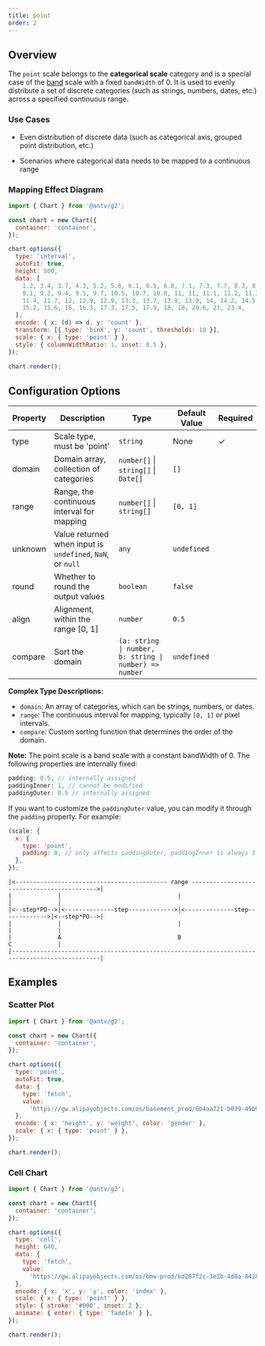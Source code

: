```yaml
---
title: point
order: 2
---
```


## Overview

The `point` scale belongs to the **categorical scale** category and is a special case of the [band](/en/manual/core/scale/band) scale with a fixed `bandWidth` of 0. It is used to evenly distribute a set of discrete categories (such as strings, numbers, dates, etc.) across a specified continuous range.

### Use Cases

- Even distribution of discrete data (such as categorical axis, grouped point distribution, etc.)

- Scenarios where categorical data needs to be mapped to a continuous range

### Mapping Effect Diagram

```js | ob { inject: true }
import { Chart } from '@antv/g2';

const chart = new Chart({
  container: 'container',
});

chart.options({
  type: 'interval',
  autoFit: true,
  height: 500,
  data: [
    1.2, 3.4, 3.7, 4.3, 5.2, 5.8, 6.1, 6.5, 6.8, 7.1, 7.3, 7.7, 8.3, 8.6, 8.8,
    9.1, 9.2, 9.4, 9.5, 9.7, 10.5, 10.7, 10.8, 11, 11, 11.1, 11.2, 11.3, 11.4,
    11.4, 11.7, 12, 12.9, 12.9, 13.3, 13.7, 13.8, 13.9, 14, 14.2, 14.5, 15,
    15.2, 15.6, 16, 16.3, 17.3, 17.5, 17.9, 18, 18, 20.6, 21, 23.4,
  ],
  encode: { x: (d) => d, y: 'count' },
  transform: [{ type: 'binX', y: 'count', thresholds: 10 }],
  scale: { x: { type: 'point' } },
  style: { columnWidthRatio: 1, inset: 0.5 },
});

chart.render();
```

## Configuration Options

| Property | Description                                                | Type                                                   | Default Value | Required |
| -------- | ---------------------------------------------------------- | ------------------------------------------------------ | ------------- | -------- |
| type     | Scale type, must be 'point'                                | `string`                                               | None          | ✓        |
| domain   | Domain array, collection of categories                     | `number[]` \| `string[]` \| `Date[]`                   | `[]`          |          |
| range    | Range, the continuous interval for mapping                 | `number[]` \| `string[]`                               | `[0, 1]`      |          |
| unknown  | Value returned when input is `undefined`, `NaN`, or `null` | `any`                                                  | `undefined`   |          |
| round    | Whether to round the output values                         | `boolean`                                              | `false`       |          |
| align    | Alignment, within the range [0, 1]                         | `number`                                               | `0.5`         |          |
| compare  | Sort the domain                                            | `(a: string \| number, b: string \| number) => number` | `undefined`   |          |

**Complex Type Descriptions:**

- `domain`: An array of categories, which can be strings, numbers, or dates.
- `range`: The continuous interval for mapping, typically `[0, 1]` or pixel intervals.
- `compare`: Custom sorting function that determines the order of the domain.

**Note:** The point scale is a band scale with a constant bandWidth of 0. The following properties are internally fixed:

```js
padding: 0.5, // internally assigned
paddingInner: 1, // cannot be modified
paddingOuter: 0.5 // internally assigned
```

If you want to customize the `paddingOuter` value, you can modify it through the `padding` property. For example:

```js
(scale: {
  x: {
    type: 'point',
    padding: 0, // only affects paddingOuter, paddingInner is always 1
  },
});
```

```plan
|<------------------------------------------- range ------------------------------------------->|
|             |                                 |                                 |             |
|<--step*PO-->|<--------------step------------->|<--------------step------------->|<--step*PO-->|
|             |                                 |                                 |             |
|             A                                 B                                 C             |
|-----------------------------------------------------------------------------------------------|

```

## Examples

### Scatter Plot

```js | ob { inject: true }
import { Chart } from '@antv/g2';

const chart = new Chart({
  container: 'container',
});

chart.options({
  type: 'point',
  autoFit: true,
  data: {
    type: 'fetch',
    value:
      'https://gw.alipayobjects.com/os/basement_prod/6b4aa721-b039-49b9-99d8-540b3f87d339.json',
  },
  encode: { x: 'height', y: 'weight', color: 'gender' },
  scale: { x: { type: 'point' } },
});

chart.render();
```

### Cell Chart

```js | ob { inject: true }
import { Chart } from '@antv/g2';

const chart = new Chart({
  container: 'container',
});

chart.options({
  type: 'cell',
  height: 640,
  data: {
    type: 'fetch',
    value:
      'https://gw.alipayobjects.com/os/bmw-prod/bd287f2c-3e2b-4d0a-8428-6a85211dce33.json',
  },
  encode: { x: 'x', y: 'y', color: 'index' },
  scale: { x: { type: 'point' } },
  style: { stroke: '#000', inset: 2 },
  animate: { enter: { type: 'fadeIn' } },
});

chart.render();
```
